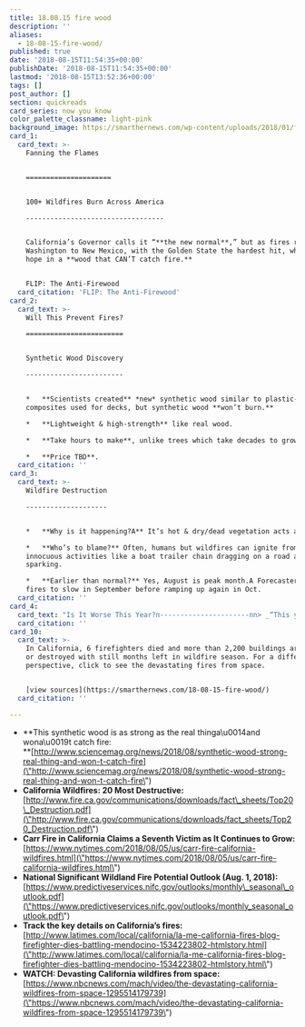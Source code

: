```yaml
---
title: 18.08.15 fire wood
description: ''
aliases:
  - 18-08-15-fire-wood/
published: true
date: '2018-08-15T11:54:35+00:00'
publishDate: '2018-08-15T11:54:35+00:00'
lastmod: '2018-08-15T13:52:36+00:00'
tags: []
post_author: []
section: quickreads
card_series: now you know
color_palette_classname: light-pink
background_image: https://smarthernews.com/wp-content/uploads/2018/01/fire-scaled.jpg
card_1:
  card_text: >-
    Fanning the Flames  


    =====================


    100+ Wildfires Burn Across America

    ----------------------------------


    California’s Governor calls it “**the new normal**,” but as fires rage from
    Washington to New Mexico, with the Golden State the hardest hit, why there’s
    hope in a **wood that CAN’T catch fire.**


    FLIP: The Anti-Firewood
  card_citation: 'FLIP: The Anti-Firewood'
card_2:
  card_text: >-
    Will This Prevent Fires?

    ========================


    Synthetic Wood Discovery

    ------------------------


    *   **Scientists created** *new* synthetic wood similar to plastic-wood
    composites used for decks, but synthetic wood **won’t burn.**

    *   **Lightweight & high-strength** like real wood.

    *   **Take hours to make**, unlike trees which take decades to grow.

    *   **Price TBD**.
  card_citation: ''
card_3:
  card_text: >-
    Wildfire Destruction

    --------------------


    *   **Why is it happening?A** It’s hot & dry/dead vegetation acts as fuel.

    *   **Who’s to blame?** Often, humans but wildfires can ignite from
    innocuous activities like a boat trailer chain dragging on a road and
    sparking.

    *   **Earlier than normal?** Yes, August is peak month.A Forecasters expect
    fires to slow in September before ramping up again in Oct.
  card_citation: ''
card_4:
  card_text: "Is It Worse This Year?n----------------------nn> _“This year is turning out to be more active even than last year.A We have more fires, more acres burned this fire season than we did in 2017, which, as you know, was a record year for us.ax1D  n> _Thom Porter, Cal Fire Region Chiefn> n> Twenty large fires are now burning in CA, including the Ranch Fire (one of the Mendocino Complex Fire) the **largest wildfire in CA history**."
  card_citation: ''
card_10:
  card_text: >-
    In California, 6 firefighters died and more than 2,200 buildings are damaged
    or destroyed with still months left in wildfire season. For a different
    perspective, click to see the devastating fires from space.


    [view sources](https://smarthernews.com/18-08-15-fire-wood/)
  card_citation: ''

---
```

*   **This synthetic wood is as strong as the real thinga\\u0014and wona\\u0019t catch fire:  
    **[http://www.sciencemag.org/news/2018/08/synthetic-wood-strong-real-thing-and-won-t-catch-fire](\"http://www.sciencemag.org/news/2018/08/synthetic-wood-strong-real-thing-and-won-t-catch-fire\")
*   **California Wildfires: 20 Most Destructive:**  
    [http://www.fire.ca.gov/communications/downloads/fact\_sheets/Top20\_Destruction.pdf](\"http://www.fire.ca.gov/communications/downloads/fact_sheets/Top20_Destruction.pdf\")
*   **Carr Fire in California Claims a Seventh Victim as It Continues to Grow:**  
    [https://www.nytimes.com/2018/08/05/us/carr-fire-california-wildfires.html](\"https://www.nytimes.com/2018/08/05/us/carr-fire-california-wildfires.html\")
*   **National Significant Wildland Fire Potential Outlook (Aug. 1, 2018):**  
    [https://www.predictiveservices.nifc.gov/outlooks/monthly\_seasonal\_outlook.pdf](\"https://www.predictiveservices.nifc.gov/outlooks/monthly_seasonal_outlook.pdf\")
*   **Track the key details on California’s fires:**  
    [http://www.latimes.com/local/california/la-me-california-fires-blog-firefighter-dies-battling-mendocino-1534223802-htmlstory.html](\"http://www.latimes.com/local/california/la-me-california-fires-blog-firefighter-dies-battling-mendocino-1534223802-htmlstory.html\")
*   **WATCH: Devasting California wildfires from space:**  
    [https://www.nbcnews.com/mach/video/the-devastating-california-wildfires-from-space-1295514179739](\"https://www.nbcnews.com/mach/video/the-devastating-california-wildfires-from-space-1295514179739\")